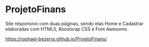 # ProjetoFinans
Site responsivo com duas páginas, sendo elas Home e Cadastrar elaboradas com HTML5, Boostsrap CSS e Font Awesome.

 https://raphael-bezerra.github.io/ProjetoFinans/
